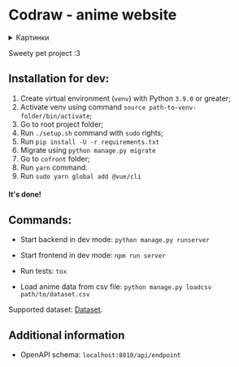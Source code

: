 # Codraw - anime website
<details>
<summary>Картинки</summary>
  
![image](https://user-images.githubusercontent.com/24423216/159034694-3a12f103-90d8-496c-bcfc-39af1421b11e.png)
![image](https://user-images.githubusercontent.com/24423216/159121701-5f0f6c69-3840-44ac-ad63-db9071a0a8b5.png)
![image](https://user-images.githubusercontent.com/24423216/159035798-6f2e7bf8-48ff-4409-8b87-697058c82358.png)
![image](https://user-images.githubusercontent.com/24423216/159035906-3d8b5796-1b9d-4d67-93a8-5794b51977a9.png)
  
</details>

Sweety pet project :3
## Installation for dev: 
1. Create virtual environment (`venv`) with Python `3.9.0` or greater;
2. Activate venv using command `source path-to-venv-folder/bin/activate`;
3. Go to root project folder;
4. Run `./setup.sh` command with `sudo` rights;
5. Run `pip install -U -r requirements.txt`
6. Migrate using  `python manage.py migrate`
7. Go to `cofront` folder;
8. Run `yarn` command.
9. Run `sudo yarn global add @vue/cli`
#### It's done!

## Commands:
- Start backend in dev mode: `python manage.py runserver`
- Start frontend in dev mode: `npm run server`
- Run tests: `tox`

- Load anime data from csv file: `python manage.py loadcsv path/to/dataset.csv`

Supported dataset: [Dataset](https://www.kaggle.com/marlesson/myanimelist-dataset-animes-profiles-reviews/code).

## Additional information
* OpenAPI schema: `localhost:8010/api/endpoint`
